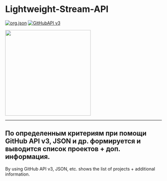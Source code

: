 Lightweight-Stream-API
======================
 [![org.json](https://img.shields.io/badge/org.json-library-red.svg)](http://stleary.github.io/JSON-java/)
 [![GitHubAPI v3](https://img.shields.io/badge/GitHub%20API%20v3-API-blue.svg)](https://developer.github.com/v3/)
 
<img src = "https://github.com/NIkDubrovin/ListOfProjectsGithub/blob/master/project_logo.jpg" width = "275">
 
------------
 По определенным критериям при помощи GitHub API v3, JSON и др. формируется и выводится список проектов + доп. информация.
------------
 By using GitHub API v3, JSON, etc. shows the list of projects + additional information.

